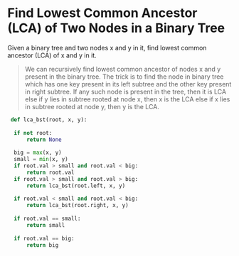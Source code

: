 # Find Lowest Common Ancestor (LCA) of Two Nodes in a Binary Tree

Given a binary tree and two nodes x and y in it, find lowest common ancestor (LCA) of x and y in it.

>We can recursively find lowest common ancestor of nodes x and y present in the binary tree. The trick is to find the node in binary tree which has one key present in its left subtree and the other key present in right subtree. If any such node is present in the tree, then it is LCA else if y lies in subtree rooted at node x, then x is the LCA else if x lies in subtree rooted at node y, then y is the LCA.


  ```python
   def lca_bst(root, x, y):
    
    if not root:
        return None
    
    big = max(x, y)
    small = min(x, y)
    if root.val > small and root.val < big:
        return root.val
    if root.val > small and root.val > big:
        return lca_bst(root.left, x, y)
    
    if root.val < small and root.val < big:
        return lca_bst(root.right, x, y)
    
    if root.val == small:
        return small
    
    if root.val == big:
        return big
  ```
